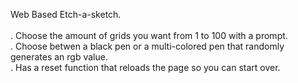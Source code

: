 Web Based Etch-a-sketch.\
\
. Choose the amount of grids you want from 1 to 100 with a prompt.\
. Choose betwen a black pen or a multi-colored pen that randomly generates an rgb value.\
. Has a reset function that reloads the page so you can start over.




